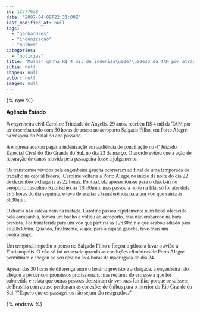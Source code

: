 ```yaml
---
id: 12377638
date: "2007-04-09T22:31:00Z"
last_modified_at: null
tags:
  - "ganhadores"
  - "indenizacao"
  - "mulher"
categories:
  - "noticias"
title: "Mulher ganha R$ 4 mil de indeniza\u00e7\u00e3o da TAM por atraso "
sutia: null
chapeu: null
autor: null
imagem: null
---
```

{% raw %}
<p><P><STRONG>Agência Estado</STRONG></P></p>
<p><P>A<FONT face=Verdana> engenheira civil Caroline Trindade de Angelis, 29 anos, recebeu R$ 4 mil da TAM por ter desembarcado com 30 horas de atraso no aeroporto Salgado Filho, em Porto Alegre, na véspera do Natal do ano passado. </FONT></P></p>
<p><P><FONT face=Verdana>A empresa aceitou pagar a indenização em audiência de conciliação no 4º Juizado Especial Cível do Rio Grande do Sul, no dia 23 de março. O acordo evitou que a ação de reparação de danos movida pela passageira fosse a julgamento.</FONT></P></p>
<p><P><FONT face=Verdana>Os transtornos vividos pela engenheira gaúcha ocorreram ao final de uma temporada de trabalho na capital federal. Caroline voltaria a Porto Alegre no início da noite do dia 22 de dezembro e chegaria às 22 horas. Pontual, ela apresentou-se para o check-in no aeroporto Juscelino Kubitschek às 18h30min, mas passou a noite na fila, só foi atendida às 5 horas do dia seguinte, e teve de aceitar a transferência para um vôo que sairia às 8h30min. </FONT></P></p>
<p><P><FONT face=Verdana>O drama não estava nem na metade. Caroline passou rapidamente num hotel oferecido pela companhia, tomou um banho e voltou ao aeroporto, mas não embarcou na hora prevista. Foi transferida para um vôo que partiria às 12h30min e que acabou adiado para às 20h30min. Quando, finalmente, viajou para a capital gaúcha, teve mais um contratempo. </FONT></P></p>
<p><P><FONT face=Verdana>Um temporal impediu o pouso no Salgado Filho e forçou o piloto a levar o avião a Florianópolis. O vôo só foi retomado quando as condições climáticas de Porto Alegre permitiram e chegou ao seu destino às 4 horas da madrugada do dia 24. </FONT></P></p>
<p><P><FONT face=Verdana>Apesar das 30 horas de diferença entre o horário previsto e a chegada, a engenheira não chegou a perder compromissos profissionais, mas reclama do estresse a que foi submetida e relata que outras pessoas desistiram de ver suas famílias porque se saíssem de Brasília com atraso perderiam as conexões de ônibus para o interior do Rio Grande do Sul. \"Espero que os passageiros não sejam tão resignados.\"</FONT></P> </p>
{% endraw %}